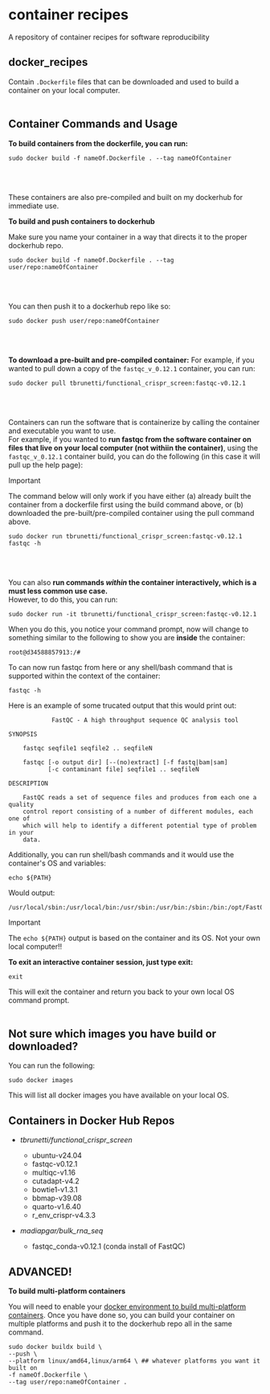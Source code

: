 # container recipes
A repository of container recipes for software reproducibility  

## docker_recipes  
Contain `.Dockerfile` files that can be downloaded and used to build a container on your local computer.  
</br>  

## Container Commands and Usage  

**To build containers from the dockerfile, you can run:**
```
sudo docker build -f nameOf.Dockerfile . --tag nameOfContainer
```  
<br/>
<br/>  

These containers are also pre-compiled and built on my dockerhub for immediate use.  

**To build and push containers to dockerhub**

Make sure you name your container in a way that directs it to the proper dockerhub repo.

```
sudo docker build -f nameOf.Dockerfile . --tag user/repo:nameOfContainer
```
<br/>  
<br/> 

You can then push it to a dockerhub repo like so:
```
sudo docker push user/repo:nameOfContainer
```
<br/>  
<br/> 

**To download a pre-built and pre-compiled container:**
For example, if you wanted to pull down a copy of the `fastqc_v_0.12.1` container, you can run:  

```
sudo docker pull tbrunetti/functional_crispr_screen:fastqc-v0.12.1
```
<br/>  
<br/>  
 
Containers can run the software that is containerize by calling the container and executable you want to use.  
For example, if you wanted to **run fastqc from the software container on files that live on your local computer (not withiin the container)**, using the `fastqc_v_0.12.1` container build, you can do the following (in this case it will pull up the help page):  
> [!IMPORTANT] 
> The command below will only work if you have either (a) already built the container from a dockerfile first using the build command above, or (b) downloaded the pre-built/pre-compiled container using the pull command above.  

```
sudo docker run tbrunetti/functional_crispr_screen:fastqc-v0.12.1 fastqc -h
```

<br/>  
<br/>  

You can also **run commands _within_ the container interactively, which is a must less common use case.**  
However, to do this, you can run:  

```
sudo docker run -it tbrunetti/functional_crispr_screen:fastqc-v0.12.1
```  

When you do this, you notice your command prompt, now will change to something similar to the following to show you are __inside__ the container:  

```
root@d34588857913:/#
```

To can now run fastqc from here or any shell/bash command that is supported within the context of the container:  

```
fastqc -h
```

Here is an example of some trucated output that this would print out:  

```
            FastQC - A high throughput sequence QC analysis tool

SYNOPSIS

	fastqc seqfile1 seqfile2 .. seqfileN

    fastqc [-o output dir] [--(no)extract] [-f fastq|bam|sam] 
           [-c contaminant file] seqfile1 .. seqfileN

DESCRIPTION

    FastQC reads a set of sequence files and produces from each one a quality
    control report consisting of a number of different modules, each one of 
    which will help to identify a different potential type of problem in your
    data.
```   

Additionally, you can run shell/bash commands and it would use the container's OS and variables:  

```
echo ${PATH}
```

Would output:  

```
/usr/local/sbin:/usr/local/bin:/usr/sbin:/usr/bin:/sbin:/bin:/opt/FastQC/
```

> [!IMPORTANT]
> The `echo ${PATH}` output is based on the container and its OS.  Not your own local computer!!  

**To exit an interactive container session, just type exit:**  

```
exit
```

This will exit the container and return you back to your own local OS command prompt.  
<br/>  

## Not sure which images you have build or downloaded?  
You can run the following:  

```
sudo docker images
```

This will list all docker images you have available on your local OS.  


## Containers in Docker Hub Repos  

* _tbrunetti/functional_crispr_screen_  
    * ubuntu-v24.04  
    * fastqc-v0.12.1  
    * multiqc-v1.16  
    * cutadapt-v4.2  
    * bowtie1-v1.3.1   
    * bbmap-v39.08
    * quarto-v1.6.40
    * r_env_crispr-v4.3.3

* _madiapgar/bulk_rna_seq_
    * fastqc_conda-v0.12.1 (conda install of FastQC) 


## ADVANCED!

**To build multi-platform containers**

You will need to enable your [docker environment to build multi-platform containers](https://docs.docker.com/build/building/multi-platform/#build-multi-platform-images). Once you have done so, you can build your container on multiple platforms and push it to the dockerhub repo all in the same command.

```
sudo docker buildx build \
--push \
--platform linux/amd64,linux/arm64 \ ## whatever platforms you want it built on 
-f nameOf.Dockerfile \
--tag user/repo:nameOfContainer . 
```